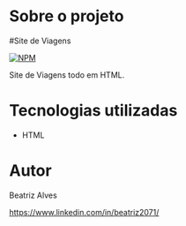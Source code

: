 
#  Sobre o projeto

#Site de Viagens 

 [![NPM](https://img.shields.io/npm/l/react)](https://github.com/bea3853/Calculadora/blob/main/LICENSE) 

Site de Viagens todo em HTML.  

  
#  Tecnologias utilizadas



- HTML


#  Autor

  

Beatriz Alves

  

https://www.linkedin.com/in/beatriz2071/


